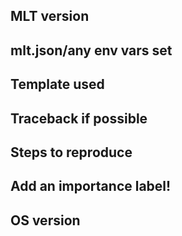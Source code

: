 <!--
- Please search the issues list before creating a new one.
- Focus on the user's problem; save solutions for proposal(s).
-->

## MLT version

## mlt.json/any env vars set

## Template used

## Traceback if possible

## Steps to reproduce

## Add an importance label!

## OS version
